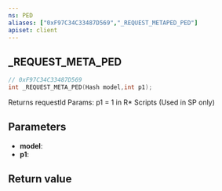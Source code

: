 ```yaml
---
ns: PED
aliases: ["0xF97C34C33487D569","_REQUEST_METAPED_PED"]
apiset: client
---
```

## _REQUEST_META_PED

```c
// 0xF97C34C33487D569
int _REQUEST_META_PED(Hash model,int p1);
```

Returns requestId
Params: p1 = 1 in R* Scripts (Used in SP only)

## Parameters
* **model**:
* **p1**:

## Return value
